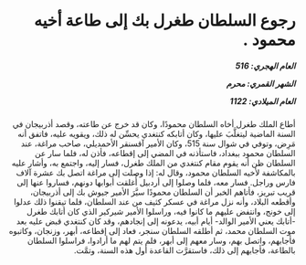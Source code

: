 <h1 dir="rtl">رجوع السلطان طغرل بك إلى طاعة أخيه محمود .</h1>

<h5 dir="rtl">العام الهجري:  516

الشهر القمري: محرم

العام الميلادي: 1122</h5>

<p dir="rtl">أطاع الملك طغرل أخاه السلطان محمودًا، وكان قد خرج عن طاعته، وقصد أذربيجان في السنة الماضية ليتغلَّبَ عليها، وكان أتابكه كنتغدي يحسِّن له ذلك، ويقويه عليه، فاتفق أنه مَرِض، وتوفي في شوال سنة 515، وكان الأمير آقسنقر الأحمديلي، صاحب مراغة، عند السلطان محمود ببغداد، فاستأذنه في المضي إلى إقطاعه، فأذن له، فلما سار عن السلطان ظن أنه يقوم مقام كنتغدي من الملك طغرل، فسار إليه، واجتمع به، وأشار عليه بالمكاشفة لأخيه السلطان محمود، وقال له: إذا وصلت إلى مراغة اتصل بك عشرة آلاف فارس وراجل. فسار معه، فلما وصلوا إلى أردبيل أُغلقت أبوابها دونهم، فساروا عنها إلى قريب تبريز، فأتاهم الخبر أن السلطان محمودًا سيَّرَ الأمير جيوش بك إلى أذربيجان، وأقطعه البلاد، وأنه نزل مراغة في عسكر كثيف من عند السلطان، فلما تيقنوا ذلك عدلوا إلى خونج، وانتفض عليهم ما كانوا فيه، وراسلوا الأمير شيركير الذي كان أتابك طغرل -أتابك يعني الأمير الوالد- أيام أبيه، يدعونه إلى إنجادهم، وقد كان كنتغدي قبض عليه بعد موت السلطان محمد، ثم أطلقه السلطان سنجر، فعاد إلى إقطاعه، أبهر، وزنجان، وكاتبوه فأجابهم، واتصل بهم، وسار معهم إلى أبهر، فلم يتم لهم ما أرادوا، فراسلوا السلطان بالطاعة، فأجابهم إلى ذلك، فاستقرَّت القاعدة أول هذه السنة، وتمَّت.</p></br>
